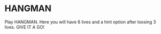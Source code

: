 # HANGMAN
Play HANGMAN. Here you will have 6 lives and a hint option after loosing  3 lives.  GIVE IT A GO!
